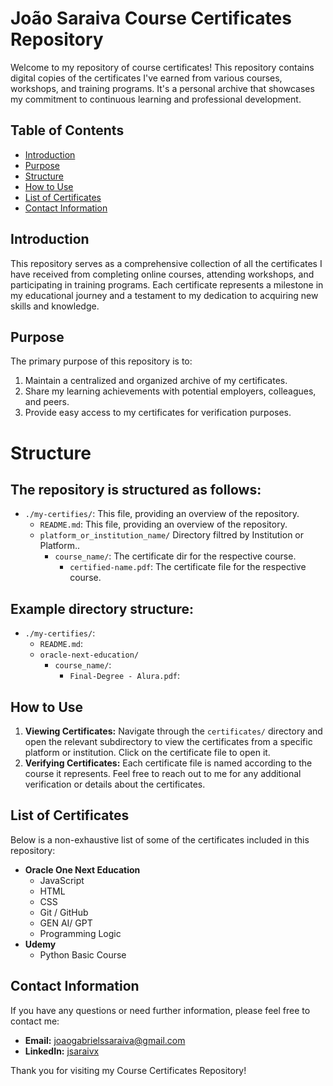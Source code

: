 
# João Saraiva Course Certificates Repository


Welcome to my repository of course certificates! This repository contains digital copies of the certificates I've earned from various courses, workshops, and training programs. It's a personal archive that showcases my commitment to continuous learning and professional development.

## Table of Contents

- [Introduction](#introduction)
- [Purpose](#purpose)
- [Structure](#structure)
- [How to Use](#how-to-use)
- [List of Certificates](#list-of-certificates)
- [Contact Information](#contact-information)

## Introduction

This repository serves as a comprehensive collection of all the certificates I have received from completing online courses, attending workshops, and participating in training programs. Each certificate represents a milestone in my educational journey and a testament to my dedication to acquiring new skills and knowledge.

## Purpose

The primary purpose of this repository is to:

1. Maintain a centralized and organized archive of my certificates.
2. Share my learning achievements with potential employers, colleagues, and peers.
3. Provide easy access to my certificates for verification purposes.

###

# Structure


## The repository is structured as follows:

- `./my-certifies/`: This file, providing an overview of the repository.
    - `README.md`: This file, providing an overview of the repository.
    - `platform_or_institution_name/` Directory filtred by Institution or Platform..
        - `course_name/`: The certificate dir for the respective course.
            - `certified-name.pdf`: The certificate file for the respective course.

## Example directory structure:

- `./my-certifies/`: 
    - `README.md`: 
    - `oracle-next-education/`
        - `course_name/`: 
            - `Final-Degree - Alura.pdf`:

## How to Use

1. **Viewing Certificates:** Navigate through the `certificates/` directory and open the relevant subdirectory to view the certificates from a specific platform or institution. Click on the certificate file to open it.
2. **Verifying Certificates:** Each certificate file is named according to the course it represents. Feel free to reach out to me for any additional verification or details about the certificates.

## List of Certificates

Below is a non-exhaustive list of some of the certificates included in this repository:

- **Oracle One Next Education**
  - JavaScript
  - HTML
  - CSS
  - Git / GitHub
  - GEN AI/ GPT
  - Programming Logic
- **Udemy**
  - Python Basic Course

## Contact Information

If you have any questions or need further information, please feel free to contact me:

- **Email:** [joaogabrielssaraiva@gmail.com](mailto:joaogabrielssaraiva@gmail.com)
- **LinkedIn:** [jsaraivx](https://www.linkedin.com/in/jsaraivx)

Thank you for visiting my Course Certificates Repository!